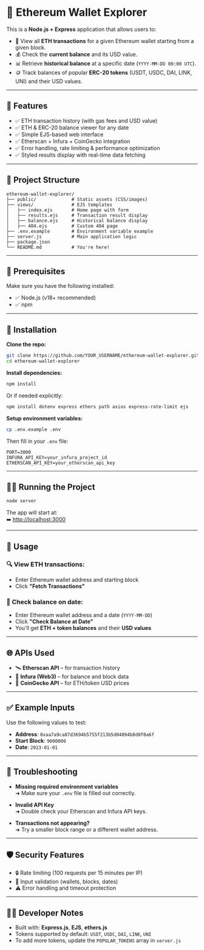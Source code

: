 # 🧾 Ethereum Wallet Explorer

This is a **Node.js + Express** application that allows users to:

- 🔎 View all **ETH transactions** for a given Ethereum wallet starting from a given block.
- 💰 Check the **current balance** and its USD value.
- 📊 Retrieve **historical balance** at a specific date (`YYYY-MM-DD 00:00 UTC`).
- 🪙 Track balances of popular **ERC-20 tokens** (USDT, USDC, DAI, LINK, UNI) and their USD values.

---

## 🚀 Features

- ✅ ETH transaction history (with gas fees and USD value)
- ✅ ETH & ERC-20 balance viewer for any date
- ✅ Simple EJS-based web interface
- ✅ Etherscan + Infura + CoinGecko integration
- ✅ Error handling, rate limiting & performance optimization
- ✅ Styled results display with real-time data fetching

---

## 📁 Project Structure

```
ethereum-wallet-explorer/
├── public/             # Static assets (CSS/images)
├── views/              # EJS templates
│   ├── index.ejs       # Home page with form
│   ├── results.ejs     # Transaction result display
│   ├── balance.ejs     # Historical balance display
│   ├── 404.ejs         # Custom 404 page
├── .env.example        # Environment variable example
├── server.js           # Main application logic
├── package.json
└── README.md           # You're here!
```

---

## 🧪 Prerequisites

Make sure you have the following installed:

- ✅ Node.js (v18+ recommended)
- ✅ npm

---

## 🔧 Installation

**Clone the repo:**

```bash
git clone https://github.com/YOUR_USERNAME/ethereum-wallet-explorer.git
cd ethereum-wallet-explorer
```

**Install dependencies:**

```bash
npm install
```

Or if needed explicitly:

```bash
npm install dotenv express ethers path axios express-rate-limit ejs
```

**Setup environment variables:**

```bash
cp .env.example .env
```

Then fill in your `.env` file:

```env
PORT=3000
INFURA_API_KEY=your_infura_project_id
ETHERSCAN_API_KEY=your_etherscan_api_key
```

---

## 🧑‍💻 Running the Project

```bash
node server
```

The app will start at:  
➡️ [http://localhost:3000](http://localhost:3000)

---

## 📄 Usage

### 🔍 View ETH transactions:
- Enter Ethereum wallet address and starting block
- Click **"Fetch Transactions"**

### 📆 Check balance on date:
- Enter Ethereum wallet address and a date (`YYYY-MM-DD`)
- Click **"Check Balance at Date"**
- You'll get **ETH + token balances** and their **USD values**

---

## 🌐 APIs Used

- 🛰️ **Etherscan API** – for transaction history  
- 🔌 **Infura (Web3)** – for balance and block data  
- 💸 **CoinGecko API** – for ETH/token USD prices

---

## ✅ Example Inputs

Use the following values to test:

- **Address**: `0xaa7a9ca87d3694b5755f213b5d04094b8d0f0a6f`
- **Start Block**: `9000000`
- **Date**: `2023-01-01`

---

## 🧯 Troubleshooting

- **Missing required environment variables**  
  ➜ Make sure your `.env` file is filled out correctly.

- **Invalid API Key**  
  ➜ Double check your Etherscan and Infura API keys.

- **Transactions not appearing?**  
  ➜ Try a smaller block range or a different wallet address.

---

## 🛡 Security Features

- 🔒 Rate limiting (100 requests per 15 minutes per IP)
- 📛 Input validation (wallets, blocks, dates)
- ⚠️ Error handling and timeout protection

---

## 👩‍💻 Developer Notes

- Built with: **Express.js**, **EJS**, **ethers.js**
- Tokens supported by default: `USDT`, `USDC`, `DAI`, `LINK`, `UNI`
- To add more tokens, update the `POPULAR_TOKENS` array in `server.js`
